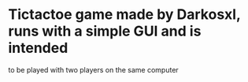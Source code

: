 # Tictactoe game made by Darkosxl, runs with a simple GUI and is intended
to be played with two players on the same computer